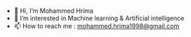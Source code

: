 - 👋 Hi, I’m Mohammed Hrima
- 👀 I’m interested in Machine learning & Artificial intelligence
- 📫 How to reach me : mohammed.hrima1998@gmail.com
